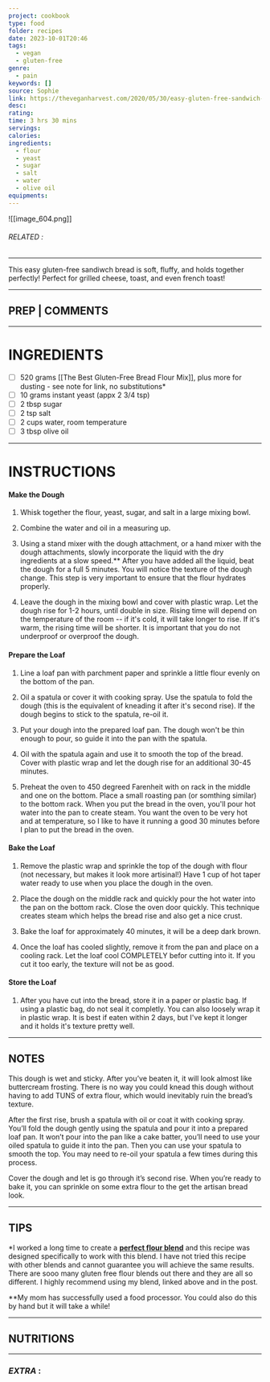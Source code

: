```yaml
---
project: cookbook
type: food
folder: recipes
date: 2023-10-01T20:46
tags:
  - vegan
  - gluten-free
genre:
  - pain
keywords: []
source: Sophie
link: https://theveganharvest.com/2020/05/30/easy-gluten-free-sandwich-bread-vegan-too/
desc: 
rating: 
time: 3 hrs 30 mins
servings: 
calories: 
ingredients:
  - flour
  - yeast
  - sugar
  - salt
  - water
  - olive oil
equipments:
---
```


![[image_604.png]]
###### *RELATED* : 
---
This easy gluten-free sandiwch bread is soft, fluffy, and holds together perfectly! Perfect for grilled cheese, toast, and even french toast!

---
## PREP | COMMENTS



---
# INGREDIENTS

- [ ] 520 grams [[The Best Gluten-Free Bread Flour Mix]], plus more for dusting - see note for link, no substitutions* 
- [ ] 10 grams instant yeast (appx 2 3/4 tsp)
- [ ] 2 tbsp sugar
- [ ] 2 tsp salt
- [ ] 2 cups water, room temperature
- [ ] 3 tbsp olive oil

---
# INSTRUCTIONS

#### Make the Dough

1. Whisk together the flour, yeast, sugar, and salt in a large mixing bowl.
    
2. Combine the water and oil in a measuring up.
    
3. Using a stand mixer with the dough attachment, or a hand mixer with the dough attachments, slowly incorporate the liquid with the dry ingredients at a slow speed.** After you have added all the liquid, beat the dough for a full 5 minutes. You will notice the texture of the dough change. This step is very important to ensure that the flour hydrates properly.
    
4. Leave the dough in the mixing bowl and cover with plastic wrap. Let the dough rise for 1-2 hours, until double in size. Rising time will depend on the temperature of the room -- if it's cold, it will take longer to rise. If it's warm, the rising time will be shorter. It is important that you do not underproof or overproof the dough.
    

#### Prepare the Loaf

1. Line a loaf pan with parchment paper and sprinkle a little flour evenly on the bottom of the pan.
    
2. Oil a spatula or cover it with cooking spray. Use the spatula to fold the dough (this is the equivalent of kneading it after it's second rise). If the dough begins to stick to the spatula, re-oil it.
    
3. Put your dough into the prepared loaf pan. The dough won't be thin enough to pour, so guide it into the pan with the spatula.
    
4. Oil with the spatula again and use it to smooth the top of the bread. Cover with plastic wrap and let the dough rise for an additional 30-45 minutes.
    
5. Preheat the oven to 450 degreed Farenheit with on rack in the middle and one on the bottom. Place a small roasting pan (or somthing similar) to the bottom rack. When you put the bread in the oven, you'll pour hot water into the pan to create steam. You want the oven to be very hot and at temperature, so I like to have it running a good 30 minutes before I plan to put the bread in the oven.
    

#### Bake the Loaf

1. Remove the plastic wrap and sprinkle the top of the dough with flour (not necessary, but makes it look more artisinal!) Have 1 cup of hot taper water ready to use when you place the dough in the oven.
    
2. Place the dough on the middle rack and quickly pour the hot water into the pan on the bottom rack. Close the oven door quickly. This technique creates steam which helps the bread rise and also get a nice crust.
    
3. Bake the loaf for approximately 40 minutes, it will be a deep dark brown.
    
4. Once the loaf has cooled slightly, remove it from the pan and place on a cooling rack. Let the loaf cool COMPLETELY befor cutting into it. If you cut it too early, the texture will not be as good.
    
#### Store the Loaf

1. After you have cut into the bread, store it in a paper or plastic bag. If using a plastic bag, do not seal it completly. You can also loosely wrap it in plastic wrap. It is best if eaten within 2 days, but I've kept it longer and it holds it's texture pretty well.

---
## NOTES

This dough is wet and sticky. After you’ve beaten it, it will look almost like buttercream frosting. There is no way you could knead this dough without having to add TUNS of extra flour, which would inevitably ruin the bread’s texture.

After the first rise, brush a spatula with oil or coat it with cooking spray. You’ll fold the dough gently using the spatula and pour it into a prepared loaf pan. It won’t pour into the pan like a cake batter, you’ll need to use your oiled spatula to guide it into the pan. Then you can use your spatula to smooth the top. You may need to re-oil your spatula a few times during this process.

Cover the dough and let is go through it’s second rise. When you’re ready to bake it, you can sprinkle on some extra flour to the get the artisan bread look.

---
## TIPS

*I worked a long time to create a **[perfect flour blend](https://theveganharvest.com/2020/05/26/the-best-gluten-free-bread-flour-mix/)** and this recipe was designed specifically to work with this blend. I have not tried this recipe with other blends and cannot guarantee you will achieve the same results. There are sooo many gluten free flour blends out there and they are all so different. I highly recommend using my blend, linked above and in the post. 

**My mom has successfully used a food processor. You could also do this by hand but it will take a while!

---
## NUTRITIONS



---
### *EXTRA* :



